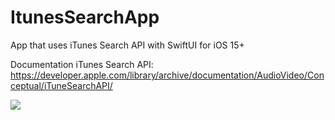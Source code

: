 # ItunesSearchApp

App that uses iTunes Search API
with SwiftUI for iOS 15+

Documentation iTunes Search API:
https://developer.apple.com/library/archive/documentation/AudioVideo/Conceptual/iTuneSearchAPI/


![](images/screen_recording.gif)
